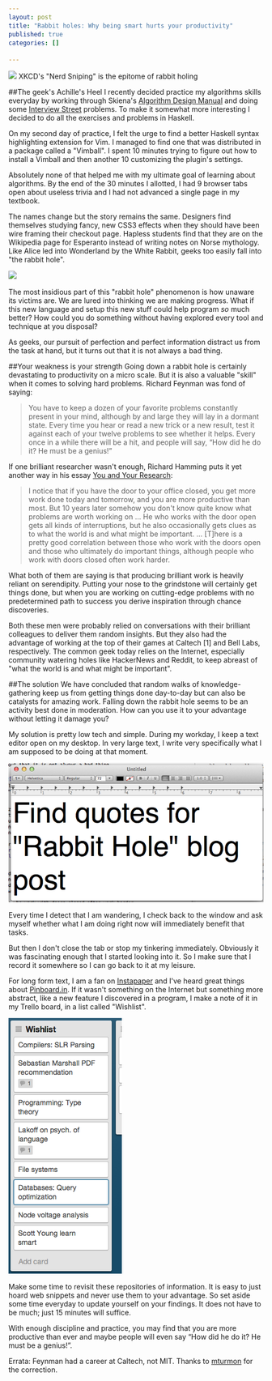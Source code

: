 ```yaml
--- 
layout: post
title: "Rabbit holes: Why being smart hurts your productivity"
published: true
categories: []

---
```


<img src="http://imgs.xkcd.com/comics/nerd_sniping.png" style="width: 600px;"/>
XKCD's "Nerd Sniping" is the epitome of rabbit holing

##The geek's Achille's Heel
I recently decided practice my algorithms skills everyday by working through Skiena's [Algorithm Design Manual](http://www.amazon.com/gp/product/1849967202/) and doing some [Interview Street](http://www.interviewstreet.com/recruit/challenges/) problems. To make it somewhat more interesting I decided to do all the exercises and problems in Haskell. 

On my second day of practice, I felt the urge to find a better Haskell syntax highlighting extension for Vim. I managed to find one that was distributed in a package called a "Vimball". I spent 10 minutes trying to figure out how to install a Vimball and then another 10 customizing the plugin's settings.

Absolutely none of that helped me with my ultimate goal of learning about algorithms. By the end of the 30 minutes I allotted, I had 9 browser tabs open about useless trivia and I had not advanced a single page in my textbook.

The names change but the story remains the same. Designers find themselves studying fancy, new CSS3 effects when they should have been wire framing their checkout page. Hapless students find that they are on the Wikipedia page for Esperanto instead of writing notes on Norse mythology. Like Alice led into Wonderland by the White Rabbit, geeks too easily fall into "the rabbit hole".

<img src="http://the-office.com/bedtime-story/alice_lg.jpg" />

The most insidious part of this "rabbit hole" phenomenon is how unaware its victims are. We are lured into thinking we are making progress. What if this new language and setup this new stuff could help program *so* much better? How could you do something without having explored every tool and technique at you disposal?
 
As geeks, our pursuit of perfection and perfect information distract us from the task at hand, but it turns out that it is not always a bad thing.   

##Your weakness is your strength
Going down a rabbit hole is certainly devastating to productivity on a micro scale. But it is also a valuable "skill" when it comes to solving hard problems. Richard Feynman was fond of saying:

>You have to keep a dozen of your favorite problems constantly present in your mind, although by and large they will lay in a dormant state. Every time you hear or read a new trick or a new result, test it against each of your twelve problems to see whether it helps. Every once in a while there will be a hit, and people will say, “How did he do it? He must be a genius!”

If one brilliant researcher wasn't enough, Richard Hamming puts it yet another way in his essay [You and Your Research](http://www.cs.virginia.edu/%7Erobins/YouAndYourResearch.html):

> I notice that if you have the door to your office closed, you get more work done today and tomorrow, and you are more productive than most. But 10 years later somehow you don't know quite know what problems are worth working on … He who works with the door open gets all kinds of interruptions, but he also occasionally gets clues as to what the world is and what might be important. … [T]here is a pretty good correlation between those who work with the doors open and those who ultimately do important things, although people who work with doors closed often work harder.

What both of them are saying is that producing brilliant work is heavily reliant on serendipity. Putting your nose to the grindstone will certainly get things done, but when you are working on cutting-edge problems with no predetermined path to success you derive inspiration through chance discoveries.

Both these men were probably relied on conversations with their brilliant colleagues to deliver them random insights. But they also had the advantage of working at the top of their games at Caltech [1] and Bell Labs, respectively. The common geek today relies on the Internet, especially community watering holes like HackerNews and Reddit, to keep abreast of "what the world is and what might be important".

##The solution
We have concluded that random walks of knowledge-gathering keep us from getting things done day-to-day but can also be catalysts for amazing work. Falling down the rabbit hole seems to be an activity best done in moderation. How can you use it to your advantage without letting it damage you?

My solution is pretty low tech and simple. During my workday, I keep a text editor open on my desktop. In very large text, I write very specifically what I am supposed to be doing at that moment.

<img src="/public/images/quotes_todo.png" />

Every time I detect that I am wandering, I check back to the window and ask myself whether what I am doing right now will immediately benefit that tasks.

But then I don't close the tab or stop my tinkering immediately. Obviously it was fascinating enough that I started looking into it. So I make sure that I record it somewhere so I can go back to it at my leisure.

For long form text, I am a fan on [Instapaper](http://www.instapaper.com/) and I've heard great things about [Pinboard.in](http://pinboard.in/). If it wasn't something on the Internet but something more abstract, like a new feature I discovered in a program, I make a note of it in my Trello board, in a list called "Wishlist".

<img src="/public/images/trello_wishlist.png" />

Make some time to revisit these repositories of information. It is easy to just hoard web snippets and never use them to your advantage. So set aside some time everyday to update yourself on your findings. It does not have to be much; just 15 minutes will suffice.

With enough discipline and practice, you may find that you are more productive than ever and maybe people will even say “How did he do it? He must be a genius!”.

Errata:
Feynman had a career at Caltech, not MIT. Thanks to [mturmon](http://news.ycombinator.com/user?id=mturmon) for the
correction.
